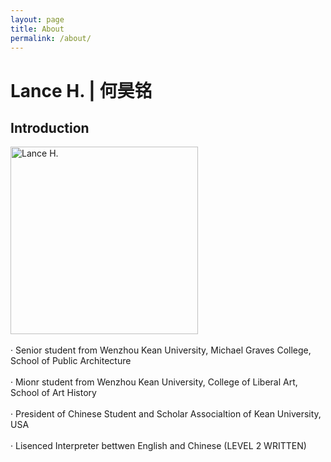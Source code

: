 ```yaml
---
layout: page
title: About
permalink: /about/
---
```

# Lance H. | 何昊铭

## Introduction
<img alt="Lance H." src="https://github.com/LanceHHe/LanceH./blob/master/Page%20Material/figure.jpg?raw=true" width="300">
<br>
<br>
· Senior student from Wenzhou Kean University, Michael Graves College, School of Public Architecture
<br>
<br>
· Mionr student from Wenzhou Kean University, College of Liberal Art, School of Art History
<br>
<br>
· President of Chinese Student and Scholar Associaltion of Kean University, USA
<br>
<br>
· Lisenced Interpreter bettwen English and Chinese (LEVEL 2 WRITTEN)
